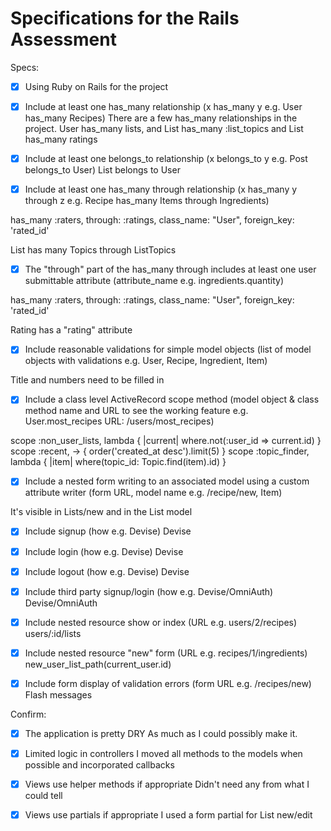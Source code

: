 # Specifications for the Rails Assessment

Specs:
- [x] Using Ruby on Rails for the project
- [x] Include at least one has_many relationship (x has_many y e.g. User has_many Recipes) 
There are a few has_many relationships in the project. User has_many lists, and List has_many :list_topics and List has_many ratings

- [x] Include at least one belongs_to relationship (x belongs_to y e.g. Post belongs_to User)
List belongs to User

- [x] Include at least one has_many through relationship (x has_many y through z e.g. Recipe has_many Items through Ingredients)

has_many :raters, through: :ratings, class_name: "User", foreign_key: 'rated_id'

List has many Topics through ListTopics

- [x] The "through" part of the has_many through includes at least one user submittable attribute (attribute_name e.g. ingredients.quantity)

has_many :raters, through: :ratings, class_name: "User", foreign_key: 'rated_id'

Rating has a "rating" attribute

- [x] Include reasonable validations for simple model objects (list of model objects with validations e.g. User, Recipe, Ingredient, Item)

Title and numbers need to be filled in

- [x] Include a class level ActiveRecord scope method (model object & class method name and URL to see the working feature e.g. User.most_recipes URL: /users/most_recipes)

scope :non_user_lists, lambda { |current| where.not(:user_id => current.id) }
scope :recent, -> { order('created_at desc').limit(5) }
scope :topic_finder, lambda { |item| where(topic_id: Topic.find(item).id) }

- [x] Include a nested form writing to an associated model using a custom attribute writer (form URL, model name e.g. /recipe/new, Item)

It's visible in Lists/new and in the List model

- [x] Include signup (how e.g. Devise)
Devise

- [x] Include login (how e.g. Devise)
Devise

- [x] Include logout (how e.g. Devise)
Devise

- [x] Include third party signup/login (how e.g. Devise/OmniAuth)
Devise/OmniAuth

- [x] Include nested resource show or index (URL e.g. users/2/recipes)
users/:id/lists

- [x] Include nested resource "new" form (URL e.g. recipes/1/ingredients)
new_user_list_path(current_user.id)

- [x] Include form display of validation errors (form URL e.g. /recipes/new)
Flash messages

Confirm:
- [x] The application is pretty DRY
As much as I could possibly make it. 

- [x] Limited logic in controllers
I moved all methods to the models when possible and incorporated callbacks

- [x] Views use helper methods if appropriate
Didn't need any from what I could tell

- [x] Views use partials if appropriate
I used a form partial for List new/edit

